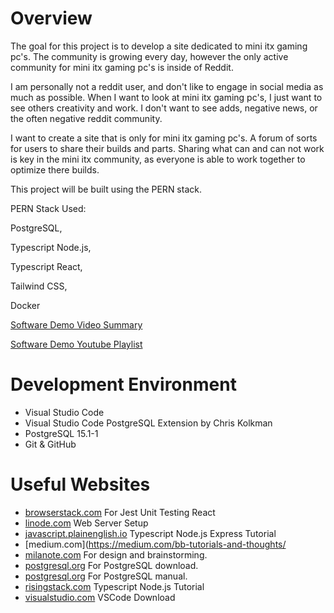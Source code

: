 # Overview
The goal for this project is to develop a site dedicated to mini itx gaming pc's. The community is growing every day, however the only active community for mini itx gaming pc's is inside of Reddit. 

I am personally not a reddit user, and don't like to engage in social media as much as possible. When I want to look at mini itx gaming pc's, I just want to see others creativity and work. I don't want to see adds, negative news, or the often negative reddit community. 

I want to create a site that is only for mini itx gaming pc's. A forum of sorts for users to share their builds and parts. Sharing what can and can not work is key in the mini itx community, as everyone is able to work together to optimize there builds. 

This project will be built using the PERN stack. 

PERN Stack Used: 

PostgreSQL, 

Typescript Node.js,

Typescript React,

Tailwind CSS,

Docker


[Software Demo Video Summary](https://youtu.be/Sol_LbAS7no)

[Software Demo Youtube Playlist](https://youtube.com/playlist?list=PL-zZ5EH-lCGJRKcp54DC-v68XLcOX7Yqn)

# Development Environment
* Visual Studio Code
* Visual Studio Code PostgreSQL Extension by Chris Kolkman
* PostgreSQL 15.1-1
* Git & GitHub

# Useful Websites
* [browserstack.com](https://www.browserstack.com/guide/unit-testing-of-react-apps-using-jest) For Jest Unit Testing React
* [linode.com](https://www.linode.com/docs/guides/using-nodejs-typescript-and-express-to-build-a-web-server/) Web Server Setup
* [javascript.plainenglish.io](https://javascript.plainenglish.io/typescript-node-js-express-js-create-a-backend-application-f5110dbe5c19) Typescript Node.js Express Tutorial 
* [medium.com](https://medium.com/bb-tutorials-and-thoughts/
* [milanote.com](https://milanote.com/) For design and brainstorming.
* [postgresql.org](https://www.postgresql.org/) For PostgreSQL download.
* [postgresql.org](https://www.postgresql.org/docs/current/) For PostgreSQL manual.
* [risingstack.com](https://blog.risingstack.com/building-a-node-js-app-with-typescript-tutorial/) Typescript Node.js Tutorial
* [visualstudio.com](https://code.visualstudio.com/download) VSCode Download
